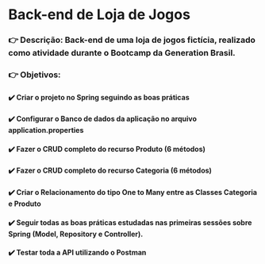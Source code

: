 # Back-end de Loja de Jogos



### :point_right:  Descrição: Back-end de uma loja de jogos fictícia, realizado como atividade durante o Bootcamp da Generation Brasil.



### :point_right: Objetivos:

#### :heavy_check_mark: Criar o projeto no Spring seguindo as boas práticas

#### :heavy_check_mark: Configurar o Banco de dados da aplicação no arquivo **application.properties**

#### :heavy_check_mark: Fazer o CRUD completo do recurso Produto (6 métodos)

#### :heavy_check_mark: Fazer o CRUD completo do recurso Categoria (6 métodos)

#### :heavy_check_mark: Criar o Relacionamento do tipo One to Many entre as Classes Categoria e Produto

#### :heavy_check_mark: Seguir todas as boas práticas estudadas nas primeiras sessões sobre Spring (Model, Repository e Controller).

#### :heavy_check_mark: Testar toda a API utilizando o Postman